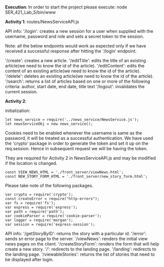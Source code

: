 **Execution**:
In order to start the project please execute:
node SER_421_Lab_5/bin/www


**Activity 1**:
routes/NewsServiceAPI.js

API info:
'/login': creates a new session for a user when supplied with the username, password and role and sets a secret token to the session.
 
Note: all the below endpoints would work as expected only if we have received a successful response after hitting the '/login' endpoint.
 
'/create': creates a new article.
'/editTitle': edits the title of an existing article(we need to know the id of the article).
'/editContent': edits the content of an existing article(we need to know the id of the article).
'/delete': deletes an existing article(we need to know the id of the article).
'/search': returns a list of articles based on one or more of the following criteria: author, start date, end date, title text
'/logout': invalidates the current session.
 
**Activity 2**:

initialization:
```
let news_service = require('../news_service/NewsService.js');
let newsServiceObj = new news_service();
```

Cookies need to be enabled
whenever the username is same as the password, it will be treated as a successful authentication.
We have used the 'crypto' package in order to generate the token and set it up on the req.session.
Hence in subsequent request we will be having the token.


They are required for Activity 2 in NewsServiceAPI.js and may be modified if the location is changed.
```
const VIEW_NEWS_HTML = './front_server/viewNews.html';
const NEW_STORY_FORM_HTML = './front_server/new_story_form.html';

```

Please take note of the following packages.
```
var crypto = require('crypto');
const createError = require("http-errors");
var fs = require('fs');
var express = require('express');
var path = require('path');
var cookieParser = require('cookie-parser');
var logger = require('morgan');
var session = require('express-session');

```

API info:
'/getStoryByID': returns the story with a particular id.
'/error': sends sn error page to the server.
'/viewNews': renders the initial view news pages on the client.
'/createStoryForm': renders the form that will help create a new story.
'/': redirects to the landing page.
'/landing': redirects to the landing page.
'/viewableStories': returns the list of stories that need to be displayed after login.